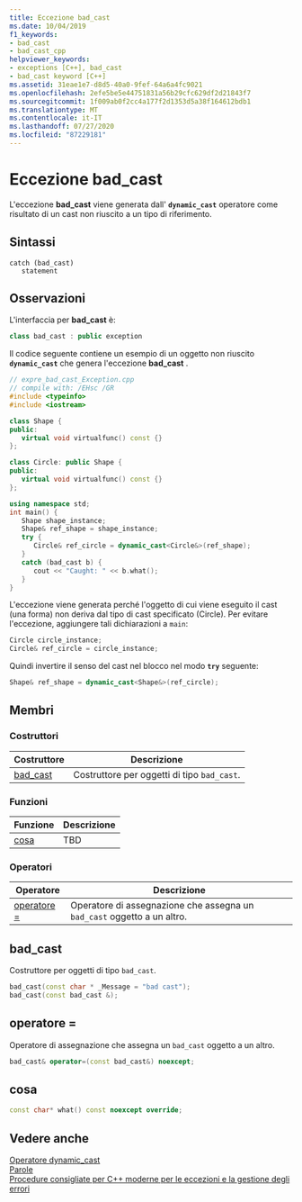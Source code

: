 ```yaml
---
title: Eccezione bad_cast
ms.date: 10/04/2019
f1_keywords:
- bad_cast
- bad_cast_cpp
helpviewer_keywords:
- exceptions [C++], bad_cast
- bad_cast keyword [C++]
ms.assetid: 31eae1e7-d8d5-40a0-9fef-64a6a4fc9021
ms.openlocfilehash: 2efe5be5e44751831a56b29cfc629df2d21843f7
ms.sourcegitcommit: 1f009ab0f2cc4a177f2d1353d5a38f164612bdb1
ms.translationtype: MT
ms.contentlocale: it-IT
ms.lasthandoff: 07/27/2020
ms.locfileid: "87229181"
---
```

# <a name="bad_cast-exception"></a>Eccezione bad_cast

L'eccezione **bad_cast** viene generata dall' **`dynamic_cast`** operatore come risultato di un cast non riuscito a un tipo di riferimento.

## <a name="syntax"></a>Sintassi

```
catch (bad_cast)
   statement
```

## <a name="remarks"></a>Osservazioni

L'interfaccia per **bad_cast** è:

```cpp
class bad_cast : public exception
```

Il codice seguente contiene un esempio di un oggetto non riuscito **`dynamic_cast`** che genera l'eccezione **bad_cast** .

```cpp
// expre_bad_cast_Exception.cpp
// compile with: /EHsc /GR
#include <typeinfo>
#include <iostream>

class Shape {
public:
   virtual void virtualfunc() const {}
};

class Circle: public Shape {
public:
   virtual void virtualfunc() const {}
};

using namespace std;
int main() {
   Shape shape_instance;
   Shape& ref_shape = shape_instance;
   try {
      Circle& ref_circle = dynamic_cast<Circle&>(ref_shape);
   }
   catch (bad_cast b) {
      cout << "Caught: " << b.what();
   }
}
```

L'eccezione viene generata perché l'oggetto di cui viene eseguito il cast (una forma) non deriva dal tipo di cast specificato (Circle). Per evitare l'eccezione, aggiungere tali dichiarazioni a `main`:

```cpp
Circle circle_instance;
Circle& ref_circle = circle_instance;
```

Quindi invertire il senso del cast nel blocco nel modo **`try`** seguente:

```cpp
Shape& ref_shape = dynamic_cast<Shape&>(ref_circle);
```

## <a name="members"></a>Membri

### <a name="constructors"></a>Costruttori

|Costruttore|Descrizione|
|-|-|
|[bad_cast](#bad_cast)|Costruttore per oggetti di tipo `bad_cast`.|

### <a name="functions"></a>Funzioni

|Funzione|Descrizione|
|-|-|
|[cosa](#what)|TBD|

### <a name="operators"></a>Operatori

|Operatore|Descrizione|
|-|-|
|[operatore =](#op_eq)|Operatore di assegnazione che assegna un `bad_cast` oggetto a un altro.|

## <a name="bad_cast"></a><a name="bad_cast"></a>bad_cast

Costruttore per oggetti di tipo `bad_cast`.

```cpp
bad_cast(const char * _Message = "bad cast");
bad_cast(const bad_cast &);
```

## <a name="operator"></a><a name="op_eq"></a>operatore =

Operatore di assegnazione che assegna un `bad_cast` oggetto a un altro.

```cpp
bad_cast& operator=(const bad_cast&) noexcept;
```

## <a name="what"></a><a name="what"></a>cosa

```cpp
const char* what() const noexcept override;
```

## <a name="see-also"></a>Vedere anche

[Operatore dynamic_cast](../cpp/dynamic-cast-operator.md)\
[Parole](../cpp/keywords-cpp.md)\
[Procedure consigliate per C++ moderne per le eccezioni e la gestione degli errori](../cpp/errors-and-exception-handling-modern-cpp.md)

